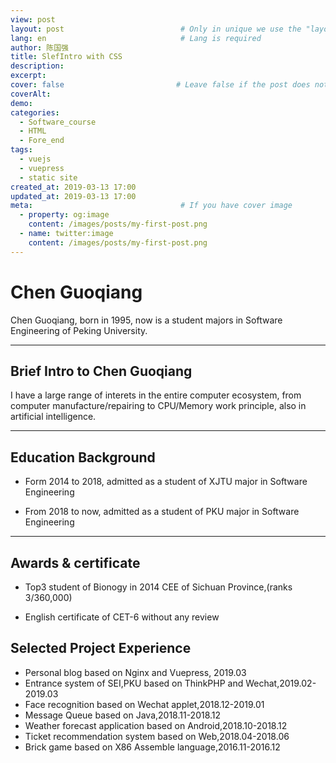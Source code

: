 ```yaml
---
view: post
layout: post                          # Only in unique we use the "layout: post"
lang: en                              # Lang is required
author: 陈国强
title: SlefIntro with CSS
description:
excerpt:
cover: false                         # Leave false if the post does not have cover image, if there is set to true
coverAlt:
demo:
categories:
  - Software_course
  - HTML
  - Fore_end
tags: 
  - vuejs
  - vuepress
  - static site
created_at: 2019-03-13 17:00
updated_at: 2019-03-13 17:00
meta:                                 # If you have cover image
  - property: og:image
    content: /images/posts/my-first-post.png
  - name: twitter:image
    content: /images/posts/my-first-post.png
---
```


# Chen Guoqiang

Chen Guoqiang, born in 1995, now is a student majors in Software Engineering of Peking University.

---

## Brief Intro to Chen Guoqiang

I have a large range of interets in the entire computer ecosystem, from computer manufacture/repairing to CPU/Memory work principle, also in artificial intelligence. 

---

## Education Background

+ Form 2014 to 2018, admitted as a student of XJTU major in Software Engineering

+ From 2018 to now, admitted as a student of PKU major in Software Engineering

------

## Awards & certificate

+ Top3 student of Bionogy in 2014 CEE of Sichuan Province,(ranks 3/360,000)

+ English certificate of CET-6 without any review

## Selected Project Experience

+ Personal blog based on Nginx and Vuepress, 2019.03
+ Entrance system of SEI,PKU based on ThinkPHP and Wechat,2019.02-2019.03
+ Face recognition based on Wechat applet,2018.12-2019.01
+ Message Queue based on Java,2018.11-2018.12
+ Weather forecast application based on Android,2018.10-2018.12
+ Ticket recommendation system based on Web,2018.04-2018.06
+ Brick game based on X86 Assemble language,2016.11-2016.12

